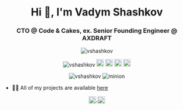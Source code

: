 <!--
**vshashkov/vshashkov** is a ✨ _special_ ✨ reposiry because its `README.md` (this file) appears on your GitHub profile.

Here are some ideas to get you started:

- 🔭 I’m currently working on ...
- 🌱 I’m currently learning ...
- 👯 I’m looking to collaborate on ...
- 🤔 I’m looking for help with ...
- 💬 Ask me about ...
- 📫 How to reach me: ...
- 😄 Pronouns: ...
- ⚡ Fun fact: ...
-->


<h1 align="center">
  Hi 👋, I'm Vadym Shashkov
</h1>
<h3 align="center">
  CTO @ Code & Cakes, ex. Senior Founding Engineer @ AXDRAFT
</h3>

<p align="center">
  <img src="https://media.giphy.com/media/cnuS67F8IoVTYRvJXE/source.gif" alt="vshashkov"/>
</p>

<p align="center">
  <img src="https://komarev.com/ghpvc/?username=vshashkov" alt="vshashkov" />
  <img src="https://img.icons8.com/color/48/000000/git.png" alt="git" width="20" height="20"/> 
  <img src="https://img.icons8.com/color/48/000000/react-native.png" alt="react" width="20" height="20"/> 
  <img src="https://img.icons8.com/color/48/000000/intellij-idea.png" alt="II" width="20" height="20"/> 
  <img src="https://img.icons8.com/color/48/000000/nodejs.png" alt="nodejs" width="20" height="20"/> 
</p>
  
<p align="center">
  <img src="https://github-readme-stats.vercel.app/api?username=vshashkov&show_icons=true" alt="vshashkov"/>
    <img src="https://media.giphy.com/media/lCP95tGSbMmWI/giphy.gif" alt="minion"/>
</p>

- 👨‍💻 All of my projects are available [here](https://github.com/vshashkov?tab=repositories)

<p align="center">
  <a href="https://www.linkedin.com/in/vshashkov/" target="blank">
    <img align="center" 
         src="https://cdn.jsdelivr.net/npm/simple-icons@3.0.1/icons/linkedin.svg" 
         alt="https://www.linkedin.com/in/vshashkov/" 
         height="20" 
         width="20"/>
  </a>
  <a href="https://www.facebook.com/vshashkov" target="blank">
    <img align="center" 
         src="https://cdn.jsdelivr.net/npm/simple-icons@3.0.1/icons/facebook.svg" 
         alt="https://www.facebook.com/vshashkov" 
         height="20" 
         width="20"/>
  </a>
</p>
